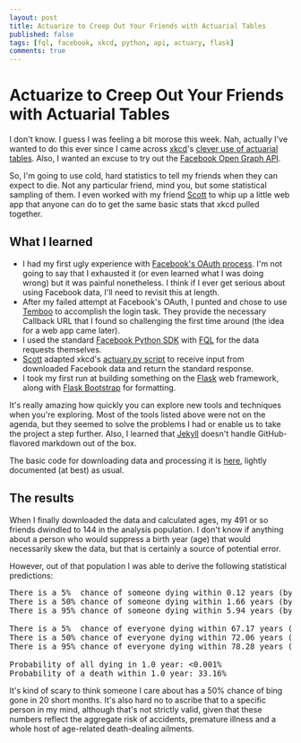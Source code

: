 ```yaml
---
layout: post
title: Actuarize to Creep Out Your Friends with Actuarial Tables
published: false
tags: [fql, facebook, xkcd, python, api, actuary, flask]
comments: true
---
```


# Actuarize to Creep Out Your Friends with Actuarial Tables

I don't know. I guess I was feeling a bit morose this week. Nah, actually I've wanted to do this ever since I came across [xkcd](http://www.xkcd.com)'s [clever use of actuarial tables](http://blog.xkcd.com/2012/07/12/a-morbid-python-script/). Also, I wanted an excuse to try out the [Facebook Open Graph API](https://developers.facebook.com/docs/reference/apis/). 

So, I'm going to use cold, hard statistics to tell my friends when they can expect to die. Not any particular friend, mind you, but some statistical sampling of them. I even worked with my friend [Scott](https://github.com/scottlnorvell) to whip up a little web app that anyone can do to get the same basic stats that xkcd pulled together.

## What I learned
- I had my first ugly experience with [Facebook's OAuth process](https://developers.facebook.com/docs/howtos/login/login-for-desktop/). I'm not going to say that I exhausted it (or even learned what I was doing wrong) but it was painful nonetheless. I think if I ever get serious about using Facebook data, I'll need to revisit this at length.
- After my failed attempt at Facebook's OAuth, I punted and chose to use [Temboo](http://www.temboo.com) to accomplish the login task. They provide the necessary Callback URL that I found so challenging the first time around (the idea for a web app came later).
- I used the standard [Facebook Python SDK](https://github.com/pythonforfacebook/facebook-sdk/) with [FQL](https://developers.facebook.com/docs/reference/fql/) for the data requests themselves.
- [Scott](https://github.com/scottlnorvell) adapted xkcd's [actuary.py script](http://blog.xkcd.com/2012/07/12/a-morbid-python-script/) to receive input from downloaded Facebook data and return the standard response.
- I took my first run at building something on the [Flask](http://flask.pocoo.org/) web framework, along with [Flask Bootstrap](https://github.com/mbr/flask-bootstrap) for formatting.

It's really amazing how quickly you can explore new tools and techniques when you're exploring.  Most of the tools listed above were not on the agenda, but they seemed to solve the problems I had or enable us to take the project a step further. Also, I learned that [Jekyll](http://jekyllrb.com/) doesn't handle GitHub-flavored markdown out of the box.

The basic code for downloading data and processing it is [here](https://github.com/wimsy/actuary), lightly documented (at best) as usual.

## The results
When I finally downloaded the data and calculated ages, my 491 or so friends dwindled to 144 in the analysis population. I don't know if anything about a person who would suppress a birth year (age) that would necessarily skew the data, but that is certainly a source of potential error. 

However, out of that population I was able to derive the following statistical predictions:

<pre>
There is a 5%  chance of someone dying within 0.12 years (by 2013).
There is a 50% chance of someone dying within 1.66 years (by 2014).
There is a 95% chance of someone dying within 5.94 years (by 2018).

There is a 5%  chance of everyone dying within 67.17 years (by 2080).
There is a 50% chance of everyone dying within 72.06 years (by 2085).
There is a 95% chance of everyone dying within 78.28 years (by 2091).

Probability of all dying in 1.0 year: &lt;0.001%
Probability of a death within 1.0 year: 33.16%
</pre>

It's kind of scary to think someone I care about has a 50% chance of bing gone in 20 short months. It's also hard no to ascribe that to a specific person in my mind, although that's not strictly valid, given that these numbers reflect the aggregate risk of accidents, premature illness and a whole host of age-related death-dealing ailments.